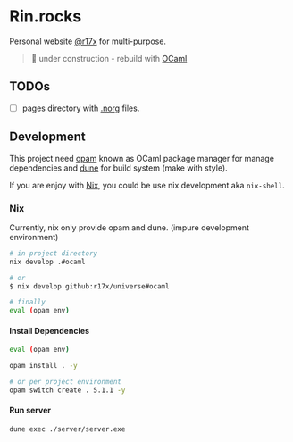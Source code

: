 # **Rin.rocks**

Personal website [@r17x](https://github.com/r17x) for multi-purpose.

> 🚧 under construction - rebuild with [OCaml](https://ocaml.org)

## TODOs

* [ ] pages directory with [.norg](https://github.com/nvim-neorg/neorg) files.


## **Development**

This project need [opam](https://opam.ocaml.org/) known as OCaml package manager for manage dependencies and [dune](https://dune.build/install) for build system (make with style).


If you are enjoy with [Nix](#nix), you could be use nix development aka `nix-shell`.

### **Nix**

Currently, nix only provide opam and dune. (impure development environment)
```bash
# in project directory
nix develop .#ocaml

# or
$ nix develop github:r17x/universe#ocaml

# finally
eval (opam env)
```


#### Install Dependencies
```bash
eval (opam env)

opam install . -y

# or per project environment
opam switch create . 5.1.1 -y
```

#### Run server

```bash
dune exec ./server/server.exe
```
